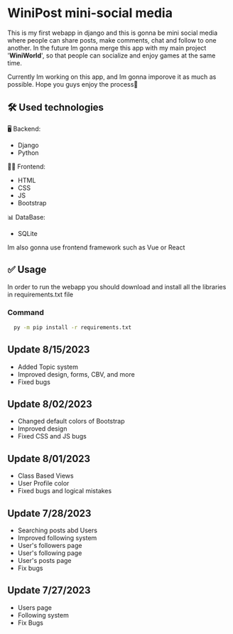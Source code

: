 
# WiniPost mini-social media

This is my first webapp in django and this is gonna be mini social media
where people can share posts, make comments, chat and follow to one another. In the future Im gonna merge this app with my main project '**WiniWorld**', so that people can socialize and enjoy games at the same time.

Currently Im working on this app, and Im gonna imporove it as much as possible. Hope you guys enjoy the process💙


## 🛠️ Used technologies
🖥️ Backend:
- Django
- Python

👨‍💻 Frontend:
- HTML
- CSS
- JS
- Bootstrap

📊 DataBase:
- SQLite

Im also gonna use frontend framework such as Vue or React


## ✅ Usage

In order to run the webapp you should download and install all the libraries in requirements.txt file 

### Command

```bash
  py -m pip install -r requirements.txt
```


## Update 8/15/2023

- Added Topic system
- Improved design, forms, CBV, and more 
- Fixed bugs 


## Update 8/02/2023

- Changed default colors of Bootstrap
- Improved design
- Fixed CSS and JS bugs 


## Update 8/01/2023

- Class Based Views
- User Profile color
- Fixed bugs and logical mistakes


## Update 7/28/2023

- Searching posts abd Users
- Improved following system
- User's followers page
- User's following page
- User's posts page
- Fix bugs


## Update 7/27/2023

- Users page
- Following system
- Fix Bugs

